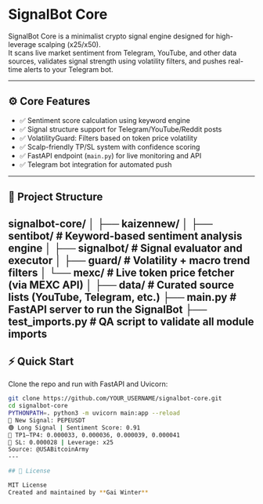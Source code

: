 # SignalBot Core

SignalBot Core is a minimalist crypto signal engine designed for high-leverage scalping (x25/x50).  
It scans live market sentiment from Telegram, YouTube, and other data sources, validates signal strength using volatility filters, and pushes real-time alerts to your Telegram bot.

---
## ⚙️ Core Features

- ✅ Sentiment score calculation using keyword engine  
- ✅ Signal structure support for Telegram/YouTube/Reddit posts  
- ✅ VolatilityGuard: Filters based on token price volatility  
- ✅ Scalp-friendly TP/SL system with confidence scoring  
- ✅ FastAPI endpoint (`main.py`) for live monitoring and API  
- ✅ Telegram bot integration for automated push  

---

## 📁 Project Structure

signalbot-core/
│
├── kaizennew/
│ ├── sentibot/ # Keyword-based sentiment analysis engine
│ ├── signalbot/ # Signal evaluator and executor
│ ├── guard/ # Volatility + macro trend filters
│ └── mexc/ # Live token price fetcher (via MEXC API)
│
├── data/ # Curated source lists (YouTube, Telegram, etc.)
├── main.py # FastAPI server to run the SignalBot
├── test_imports.py # QA script to validate all module imports
---

## ⚡ Quick Start

Clone the repo and run with FastAPI and Uvicorn:

```bash
git clone https://github.com/YOUR_USERNAME/signalbot-core.git
cd signalbot-core
PYTHONPATH=. python3 -m uvicorn main:app --reload
🚨 New Signal: PEPEUSDT
🟢 Long Signal | Sentiment Score: 0.91
🎯 TP1–TP4: 0.000033, 0.000036, 0.000039, 0.000041
🛑 SL: 0.000028 | Leverage: x25
Source: @USABitcoinArmy
---

## 📜 License

MIT License  
Created and maintained by **Gai Winter**
